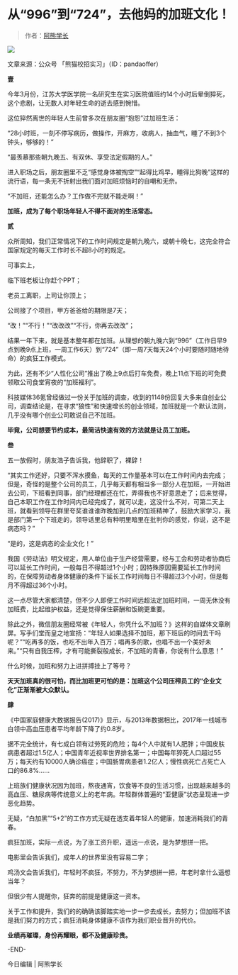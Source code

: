 # 从“996”到“724”，去他妈的加班文化！

> 作者：[阿熊学长](https://zhuanlan.zhihu.com/p/36821647)

![](https://img.hacpai.com/e/11974ccdb2ef4bb9837a4ac97a379be3.jpeg)

文章来源：公众号 「熊猫校招实习」（ID：pandaoffer）



**壹**

今年3月份，江苏大学医学院一名研究生在实习医院值班约14个小时后晕倒猝死，这个悲剧，让无数人对年轻生命的逝去感到惋惜。

这位猝然离世的年轻人生前曾多次在朋友圈“抱怨”过加班生活：

“28小时班，一刻不停写病历，做操作，开麻方，收病人，抽血气，睡了不到3个钟头，够够的！”

“最羡慕那些朝九晚五、有双休、享受法定假期的人。”

进入职场之后，朋友圈里不乏“感觉身体被掏空”“起得比鸡早，睡得比狗晚”这样的流行语，每一条无不折射出我们面对加班烦恼时的自嘲和无奈。

“不加班，还能怎么办？工作做不完就不能走啊！”

**加班，成为了每个职场年轻人不得不面对的生活常态。**



**贰**

众所周知，我们正常情况下的工作时间规定是朝九晚六，或朝十晚七，这完全符合国家规定的每天工作时长不超8小时的规定。

可事实上，

临下班老板让你赶个PPT；

老员工离职，上司让你顶上；

公司接了个项目，甲方爸爸给的期限是7天；

“改！”“不行！”“改改改”“不行，你再去改改”；

结果一年下来，就是基本整年都在加班。从理想的朝九晚六到“996”（工作日早9点到晚9点上班，一周工作6天）到“724”（即一周7天每天24个小时要随时随地待命）的疯狂工作模式。

为此，还有不少“人性化公司”推出了晚上9点后打车免费，晚上11点下班的可免费领取公司食堂宵夜的“加班福利”。

科技媒体36氪曾经做过一份关于加班的调查，收到的1148份回复大多来自创业公司，调查结论是，在寻求“狼性”和快速增长的创业领域，加班就是一个默认法则，几乎没有哪个创业公司敢说自己不加班。

**毕竟，公司想要节约成本，最简洁快速有效的方法就是让员工加班。**



**叁**

五一放假时，朋友浩子告诉我，他辞职了，裸辞！

“其实工作还好，只要不浑水摸鱼，每天的工作量基本可以在工作时间内去完成；但是，奇怪的是整个公司的员工，几乎每天都有相当多一部分人在加班，一开始进去公司，下班看到同事，部门经理都还在忙，弄得我也不好意思走了；后来觉得，自己本职工作在工作时间内已经完成了，就可以走，这没什么不对，可第二天上班，就看到领导在群里夸奖谁谁谁昨晚加到几点的加班精神了，鼓励大家学习，我是部门第一个下班走的，领导话里总有种明里暗里在批判你的感觉，你说，这不是病态吗？”

“是的，这是病态的企业文化！”

我国《劳动法》明文规定，用人单位由于生产经营需要，经与工会和劳动者协商后可以延长工作时间，一般每日不得超过1个小时；因特殊原因需要延长工作时间的，在保障劳动者身体健康的条件下延长工作时间每日不得超过3个小时，但是每月不得超过36个小时。

这一点尽管大家都清楚，但不少人即便工作时间远超法定加班时间，一周无休没有加班费，比起维护权益，还是觉得保住薪酬和饭碗更重要。

除此之外，微信朋友圈经常被《年轻人，你凭什么不加班？》这样的自媒体文章刷屏。写手们堂而皇之地宣扬：“年轻人如果选择不加班，那下班后的时间去干吗呢？”“吃再多的饭，也吃不出年入百万；唱再多的歌，也唱不出一个美好未来。”“只有自我压榨，才有可能撕裂般成长，不加班的青春，你说有什么意思！”

什么时候，加班和努力上进拼搏挂上了等号？

**天天加班真的很可怕，而比加班更可怕的是：加班这个公司压榨员工的“企业文化”正渐渐被大众默认。**



**肆**

《中国家庭健康大数据报告(2017)》显示，与2013年数据相比，2017年一线城市白领中高血压患者平均年龄下降了约0.8岁。

据不完全统计，有七成白领有过劳死的危险；每4个人中就有1人肥胖；中国皮肤病患者超过1.5亿人；中国青年近视率世界排名第一；中国每年猝死人口超过55万；每天约有10000人确诊癌症；中国肠胃病患者1.2亿人；慢性病死亡占死亡人口的86.8%......

上班族们健康状况因为加班，熬夜通宵，饮食等不良的生活习惯，出现越来越多的高血压、糖尿病等传统意义上的老年病。年轻群体普遍的“亚健康”状态呈现进一步恶化趋势。

无疑，“白加黑”“5+2”的工作方式无疑在透支着年轻人的健康，加速消耗我们的青春。

疯狂加班，实际一点说，为了涨工资升职，遥远一点说，是为梦想拼一把。

电影里会告诉我们，成年人的世界里没有容易二字；

鸡汤文会告诉我们，年轻时不疯狂，不努力，不为梦想拼一把，年老时拿什么遥想当年？

但很少有人提醒你，狂奔的前提是健康这一资本。

关于工作和提升，我们的的确确该脚踏实地一步一步去成长，去努力；但加班不该是我们努力的方式；疯狂消耗身体健康不该作为我们职业晋升的代价。

**业绩再璀璨，身份再耀眼，都不及健康珍贵。**


\-END-

今日编辑 | 阿熊学长